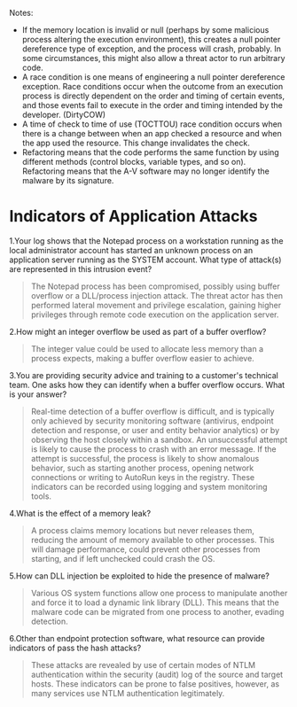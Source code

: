 
Notes:
 - If the memory location is invalid or null (perhaps by some malicious process altering the execution environment), this creates a null pointer dereference type of exception, and the process will crash, probably. In some circumstances, this might also allow a threat actor to run arbitrary code. 
 - A race condition is one means of engineering a null pointer dereference exception. Race conditions occur when the outcome from an execution process is directly dependent on the order and timing of certain events, and those events fail to execute in the order and timing intended by the developer. (DirtyCOW)
 - A time of check to time of use (TOCTTOU) race condition occurs when there is a change between when an app checked a resource and when the app used the resource. This change invalidates the check.  
 - Refactoring means that the code performs the same function by using different methods (control blocks, variable types, and so on). Refactoring means that the A-V software may no longer identify the malware by its signature.

# Indicators of Application Attacks

1.Your log shows that the Notepad process on a workstation running as the local administrator account has started an unknown process on an application server running as the SYSTEM account. What type of attack(s) are represented in this intrusion event?

 > The Notepad process has been compromised, possibly using buffer overflow or a DLL/process injection attack. The threat actor has then performed lateral movement and privilege escalation, gaining higher privileges through remote code execution on the application server.

2.How might an integer overflow be used as part of a buffer overflow?

 > The integer value could be used to allocate less memory than a process expects, making a buffer overflow easier to achieve.

3.You are providing security advice and training to a customer's technical team. One asks how they can identify when a buffer overflow occurs. What is your answer?

 > Real-time detection of a buffer overflow is difficult, and is typically only achieved by security monitoring software (antivirus, endpoint detection and response, or user and entity behavior analytics) or by observing the host closely within a sandbox. An unsuccessful attempt is likely to cause the process to crash with an error message. If the attempt is successful, the process is likely to show anomalous behavior, such as starting another process, opening network connections or writing to AutoRun keys in the registry. These indicators can be recorded using logging and system monitoring tools.

4.What is the effect of a memory leak?

 > A process claims memory locations but never releases them, reducing the amount of memory available to other processes. This will damage performance, could prevent other processes from starting, and if left unchecked could crash the OS.

5.How can DLL injection be exploited to hide the presence of malware?

 > Various OS system functions allow one process to manipulate another and force it to load a dynamic link library (DLL). This means that the malware code can be migrated from one process to another, evading detection.

6.Other than endpoint protection software, what resource can provide indicators of pass the hash attacks?

 > These attacks are revealed by use of certain modes of NTLM authentication within the security (audit) log of the source and target hosts. These indicators can be prone to false positives, however, as many services use NTLM authentication legitimately.

